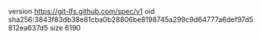 version https://git-lfs.github.com/spec/v1
oid sha256:3843f83db38e81cba0b28806be8198745a299c9d64777a6def97d5812ea637d5
size 6190

